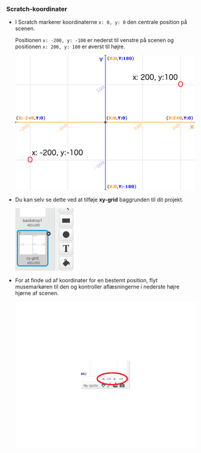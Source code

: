 ### Scratch-koordinater

+ I Scratch markerer koordinaterne `x: 0, y: 0` den centrale position på scenen.
    
    Positionen `x: -200, y: -100` er nederst til venstre på scenen og positionen `x: 200, y: 100` er øverst til højre.
    
    ![Scene-koordinater](images/coordinates-stage.png)

+ Du kan selv se dette ved at tilføje **xy-grid** baggrunden til dit projekt.
    
    ![Scene-koordinater](images/coordinates-backdrop.png)

+ For at finde ud af koordinater for en bestemt position, flyt musemarkøren til den og kontroller aflæsningerne i nederste højre hjørne af scenen.
    
    ![Koordinat-aflæsninger](images/coordinates-xy-example.png)